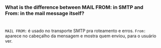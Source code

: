 ### What is the difference between MAIL FROM: in SMTP and From: in the mail message itself?

#

```MAIL FROM:``` é usado no transporte SMTP pra roteamento e erros.
```From:``` aparece no cabeçalho da mensagem e mostra quem enviou, para o usuário ver.
